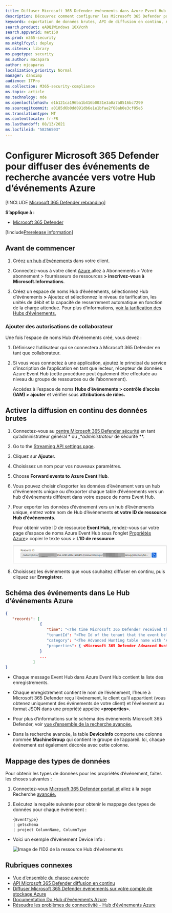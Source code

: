 ```yaml
---
title: Diffuser Microsoft 365 Defender événements dans Azure Event Hub
description: Découvrez comment configurer les Microsoft 365 Defender pour diffuser des événements de recherche avancée vers votre Hub d’événements.
keywords: exportation de données brutes, API de diffusion en continu, API, Hub d’événements Azure, stockage Azure, compte de stockage, recherche avancée, partage de données brutes
search.product: eADQiWindows 10XVcnh
search.appverid: met150
ms.prod: m365-security
ms.mktglfcycl: deploy
ms.sitesec: library
ms.pagetype: security
ms.author: macapara
author: mjcaparas
localization_priority: Normal
manager: dansimp
audience: ITPro
ms.collection: M365-security-compliance
ms.topic: article
ms.technology: mde
ms.openlocfilehash: e1b121ca196ba1b416b0031e3a0a7a8516bc7299
ms.sourcegitcommit: a0185d6b0dd091db6e1e1bfae2f68ab0e3cf05e5
ms.translationtype: MT
ms.contentlocale: fr-FR
ms.lasthandoff: 08/13/2021
ms.locfileid: "58256503"
---
```

# <a name="configure-microsoft-365-defender-to-stream-advanced-hunting-events-to-your-azure-event-hub"></a>Configurer Microsoft 365 Defender pour diffuser des événements de recherche avancée vers votre Hub d’événements Azure

[!INCLUDE [Microsoft 365 Defender rebranding](../../includes/microsoft-defender.md)]


**S’applique à :**
- [Microsoft 365 Defender](https://go.microsoft.com/fwlink/?linkid=2118804)

[!include[Prerelease information](../../includes/prerelease.md)]

## <a name="before-you-begin"></a>Avant de commencer

1. Créez [un hub d’événements](/azure/event-hubs/) dans votre client.

2. Connectez-vous à votre client [Azure,](https://ms.portal.azure.com/)allez à Abonnements > Votre abonnement > fournisseurs de ressources **> inscrivez-vous à Microsoft.Informations**.

3. Créez un espace de noms Hub d’événements, sélectionnez Hub d’événements **>** Ajoutez et sélectionnez le niveau de tarification, les unités de débit et la capacité de resserrement automatique en fonction de la charge attendue. Pour plus d’informations, [voir la tarification des Hubs d’événements.](https://azure.microsoft.com/pricing/details/event-hubs/)  

### <a name="add-contributor-permissions"></a>Ajouter des autorisations de collaborateur

Une fois l’espace de noms Hub d’événements créé, vous devez :

1. Définissez l’utilisateur qui se connectera à Microsoft 365 Defender en tant que collaborateur.

2. Si vous vous connectez à une application, ajoutez le principal du service d’inscription de l’application en tant que lecteur, récepteur de données Azure Event Hub (cette procédure peut également être effectuée au niveau du groupe de ressources ou de l’abonnement). 

    Accédez à l’espace de noms **Hubs d’événements > contrôle d’accès (IAM) > ajouter** et vérifier sous **attributions de rôles.**

## <a name="enable-raw-data-streaming"></a>Activer la diffusion en continu des données brutes

1. Connectez-vous au [centre Microsoft 365 Defender sécurité](https://security.microsoft.com) en tant qu’administrateur général * ou _*_administrateur_ de sécurité **.

2. Go to the [Streaming API settings page](https://security.microsoft.com/settings/mtp_settings/raw_data_export).

3. Cliquez sur **Ajouter.**

4. Choisissez un nom pour vos nouveaux paramètres.

5. Choose **Forward events to Azure Event Hub**.

6. Vous pouvez choisir d’exporter les données d’événement vers un hub d’événements unique ou d’exporter chaque table d’événements vers un hub d’événements différent dans votre espace de noms Event Hub. 

7. Pour exporter les données d’événement vers un hub d’événements unique, entrez votre nom de Hub d’événements **et** **votre ID de ressource Hub d’événements.**

   Pour obtenir votre ID de ressource **Event Hub,** rendez-vous sur votre page d’espace de noms Azure Event Hub sous l’onglet [Propriétés Azure](https://ms.portal.azure.com/)> copier le texte sous  >   **L’ID de ressource**:

   ![Image de l’ID1 de la ressource Hub d’événements](../defender-endpoint/images/event-hub-resource-id.png)

8. Choisissez les événements que vous souhaitez diffuser en continu, puis cliquez sur **Enregistrer.**

## <a name="the-schema-of-the-events-in-azure-event-hub"></a>Schéma des événements dans Le Hub d’événements Azure

```JSON
{
   "records": [
               {
                  "time": "<The time Microsoft 365 Defender received the event>"
                  "tenantId": "<The Id of the tenant that the event belongs to>"
                  "category": "<The Advanced Hunting table name with 'AdvancedHunting-' prefix>"
                  "properties": { <Microsoft 365 Defender Advanced Hunting event as Json> }
               }
               ...
            ]
}
```

- Chaque message Event Hub dans Azure Event Hub contient la liste des enregistrements.

- Chaque enregistrement contient le nom de l’événement, l’heure à Microsoft 365 Defender reçu l’événement, le client qu’il appartient (vous obtenez uniquement des événements de votre client) et l’événement au format JSON dans une propriété appelée «**properties**».

- Pour plus d’informations sur le schéma des événements Microsoft 365 Defender, voir [vue d’ensemble de la recherche avancée.](advanced-hunting-overview.md)

- Dans la recherche avancée, la table **DeviceInfo** comporte une colonne nommée **MachineGroup** qui contient le groupe de l’appareil. Ici, chaque événement est également décorée avec cette colonne. 

## <a name="data-types-mapping"></a>Mappage des types de données

Pour obtenir les types de données pour les propriétés d’événement, faites les choses suivantes :

1. Connectez-vous [Microsoft 365 Defender portail et](https://security.microsoft.com) allez à la page Recherche [avancée.](https://security.microsoft.com/hunting-package)

2. Exécutez la requête suivante pour obtenir le mappage des types de données pour chaque événement :

   ```kusto
   {EventType}
   | getschema
   | project ColumnName, ColumnType 
   ```

- Voici un exemple d’événement Device Info : 

  ![Image de l’ID2 de la ressource Hub d’événements](../defender-endpoint/images/machine-info-datatype-example.png)

## <a name="related-topics"></a>Rubriques connexes

- [Vue d’ensemble du chasse avancée](advanced-hunting-overview.md)
- [API Microsoft 365 Defender diffusion en continu](streaming-api.md)
- [Diffuser Microsoft 365 Defender événements sur votre compte de stockage Azure](streaming-api-storage.md)
- [Documentation Du Hub d’événements Azure](/azure/event-hubs/)
- [Résoudre les problèmes de connectivité - Hub d’événements Azure](/azure/event-hubs/troubleshooting-guide)
